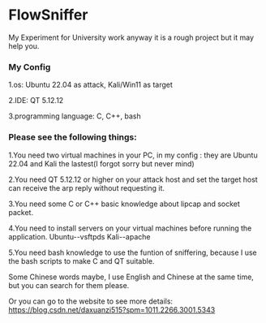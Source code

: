 # FlowSniffer
My Experiment for University work anyway it is a rough project but it may help you.

### My Config
1.os: Ubuntu 22.04 as attack, Kali/Win11 as target

2.IDE: QT 5.12.12

3.programming language: C, C++, bash

### Please see the following things:
1.You need two virtual machines in your PC, in my config : they are Ubuntu 22.04 and Kali the lastest(I forgot sorry but never mind)

2.You need QT 5.12.12 or higher on your attack host and set the target host can receive the arp reply without requesting it.

3.You need some C or C++ basic knowledge about lipcap and socket packet.

4.You need to install servers on your virtual machines before running the application. Ubuntu--vsftpds Kali--apache

5.You need bash knowledge to use the funtion of sniffering, because I use the bash scripts to make C and QT suitable.

Some Chinese words maybe, I use English and Chinese at the same time, but you can search for them please.

Or you can go to the website to see more details: https://blog.csdn.net/daxuanzi515?spm=1011.2266.3001.5343
